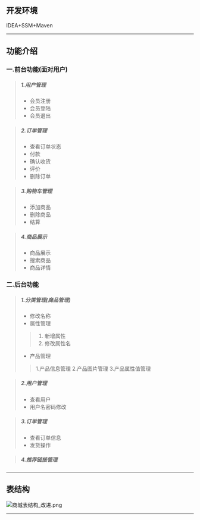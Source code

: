## 开发环境
IDEA+SSM+Maven
_____

## 功能介绍
### 一.前台功能(面对用户)
> ##### 1.用户管理
> * 会员注册
> * 会员登陆
> * 会员退出

> ##### 2.订单管理
>* 查看订单状态
>* 付款
>* 确认收货
>* 评价
>* 删除订单

>##### 3.购物车管理
> * 添加商品
> * 删除商品
> * 结算

> ##### 4.商品展示
> * 商品展示
> * 搜索商品
> * 商品详情

### 二.后台功能
> ##### 1.分类管理(商品管理)
> * 修改名称
> * 属性管理
> >1. 新增属性
>> 2. 修改属性名
> *  产品管理
> >1.产品信息管理
>> 2.产品图片管理
>> 3.产品属性值管理

>##### 2.用户管理
> * 查看用户
> * 用户名密码修改

> ##### 3.订单管理
> * 查看订单信息
> * 发货操作

> ##### 4.推荐链接管理
____
## 表结构
![商城表结构_改进.png](https://upload-images.jianshu.io/upload_images/2155796-f52bf927b9611595.png?imageMogr2/auto-orient/strip%7CimageView2/2/w/1240)
 _____
 






